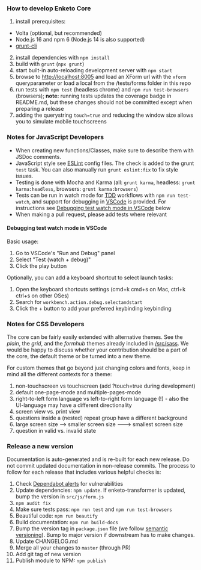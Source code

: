 ### How to develop Enketo Core

1. install prerequisites:
  - Volta (optional, but recommended)
  - Node.js 16 and npm 6 (Node.js 14 is also supported)
  - [grunt-cli](https://gruntjs.com/getting-started)
2. install dependencies with `npm install`
3. build with `grunt` (`npx grunt`)
4. start built-in auto-reloading development server with `npm start`
5. browse to [http://localhost:8005](http://localhost:8005/) and load an XForm url with the `xform` queryparameter or load a local from the /tests/forms folder in this repo
6. run tests with `npm test` (headless chrome) and `npm run test-browsers` (browsers); **note:** running tests updates the coverage badge in README.md, but these changes should not be committed except when preparing a release
7. adding the querystring `touch=true` and reducing the window size allows you to simulate mobile touchscreens

### Notes for JavaScript Developers

* When creating new functions/Classes, make sure to describe them with JSDoc comments.
* JavaScript style see [ESLint](./eslintrc.json) config files. The check is added to the grunt `test` task. You can also manually run `grunt eslint:fix` to fix style issues.
* Testing is done with Mocha and Karma (all: `grunt karma`, headless: `grunt karma:headless`, browsers: `grunt karma:browsers`)
* Tests can be run in watch mode for [TDD](https://en.wikipedia.org/wiki/Test-driven_development) workflows with `npm run test-watch`, and support for debugging in [VSCode](https://code.visualstudio.com/) is provided. For instructions see [Debugging test watch mode in VSCode](./#debugging-test-watch-mode-in-vscode) below
* When making a pull request, please add tests where relevant

#### Debugging test watch mode in VSCode

Basic usage:

1. Go to VSCode's "Run and Debug" panel
2. Select "Test (watch + debug)"
3. Click the play button

Optionally, you can add a keyboard shortcut to select launch tasks:

1. Open the keyboard shortcuts settings (cmd+k cmd+s on Mac, ctrl+k ctrl+s on other OSes)
2. Search for `workbench.action.debug.selectandstart`
3. Click the + button to add your preferred keybinding keybinding

### Notes for CSS Developers

The core can be fairly easily extended with alternative themes.
See the *plain*, the *grid*, and the *formhub* themes already included in [/src/sass](./src/sass).
We would be happy to discuss whether your contribution should be a part of the core, the default theme or be turned into a new theme.

For custom themes that go beyond just changing colors and fonts, keep in mind all the different contexts for a theme:

1. non-touchscreen vs touchscreen (add ?touch=true during development)
2. default one-page-mode and multiple-pages-mode
3. right-to-left form language vs left-to-right form language (!) - also the UI-language may have a different directionality
4. screen view vs. print view
5. questions inside a (nested) repeat group have a different background
6. large screen size --> smaller screen size ---> smallest screen size
7. question in valid vs. invalid state

### Release a new version

Documentation is auto-generated and is re-built for each new release. Do not commit updated documentation in non-release commits. The process to follow for each release that includes various helpful checks is:

1. Check [Dependabot alerts](https://github.com/enketo/enketo-core/security/dependabot) for vulnerabilities
2. Update dependencies: `npm update`. If enketo-transformer is updated, bump the version in `src/js/form.js`
3. `npm audit fix`
4. Make sure tests pass: `npm run test` and `npm run test-browsers`
5. Beautiful code: `npm run beautify`
6. Build documentation: `npm run build-docs`
7. Bump the version tag in `package.json` file (we follow [semantic versioning](https://semver.org/)). Bump to major version if downstream has to make changes.
8. Update CHANGELOG.md
9. Merge all your changes to `master` (through PR)
10. Add git tag of new version
11. Publish module to NPM: `npm publish`

